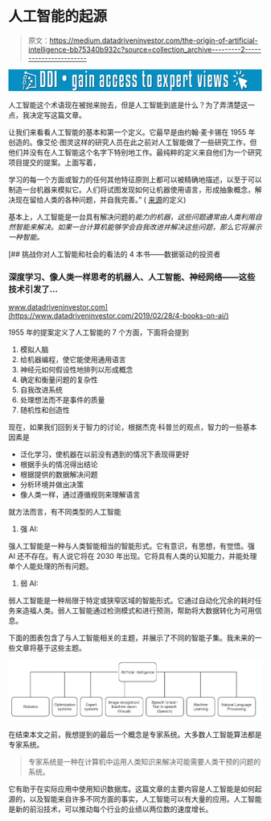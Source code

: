 # 人工智能的起源

> 原文：<https://medium.datadriveninvestor.com/the-origin-of-artificial-intelligence-bb75340b932c?source=collection_archive---------2----------------------->

[![](img/33ec750e2dafa90ab37779ce099fa022.png)](http://www.track.datadriveninvestor.com/1B9E)

人工智能这个术语现在被抛来抛去，但是人工智能到底是什么？为了弄清楚这一点，我决定写这篇文章。

让我们来看看人工智能的基本和第一个定义。它最早是由约翰·麦卡锡在 1955 年创造的。像艾伦·图灵这样的研究人员在此之前对人工智能做了一些研究工作，但他们并没有在人工智能这个名字下特别地工作。最纯粹的定义来自他们为一个研究项目提交的提案。上面写着，

学习的每一个方面或智力的任何其他特征原则上都可以被精确地描述，以至于可以制造一台机器来模拟它。人们将试图发现如何让机器使用语言，形成抽象概念，解决现在留给人类的各种问题，并自我完善。” ( [来源](http://www-formal.stanford.edu/jmc/history/dartmouth/dartmouth.html)的定义)

基本上，人工智能是一台具有解决问题的*能力的机器，这些问题通常由人类利用自然智能来解决。如果一台计算机能够学会自我改进并解决这些问题，那么它将展示一种智能。*

[](https://www.datadriveninvestor.com/2019/02/28/4-books-on-ai/) [## 挑战你对人工智能和社会的看法的 4 本书——数据驱动的投资者

### 深度学习、像人类一样思考的机器人、人工智能、神经网络——这些技术引发了…

www.datadriveninvestor.com](https://www.datadriveninvestor.com/2019/02/28/4-books-on-ai/) 

1955 年的提案定义了人工智能的 7 个方面，下面将会提到

1.  模拟人脑
2.  给机器编程，使它能使用通用语言
3.  神经元如何假设性地排列以形成概念
4.  确定和衡量问题的复杂性
5.  自我改进系统
6.  处理想法而不是事件的质量
7.  随机性和创造性

现在，如果我们回到关于智力的讨论，根据杰克·科普兰的观点，智力的一些基本因素是

*   泛化学习，使机器在以前没有遇到的情况下表现得更好
*   根据手头的情况得出结论
*   根据提供的数据解决问题
*   分析环境并做出决策
*   像人类一样，通过遵循规则来理解语言

就方法而言，有不同类型的人工智能

1.  强 AI:

强人工智能是一种与人类智能相当的智能形式。它有意识，有思想，有觉悟。强 AI 还不存在。有人说它将在 2030 年出现。它将具有人类的认知能力，并能处理单个人能处理的所有问题。

1.  弱 AI:

弱人工智能是一种局限于特定或狭窄区域的智能形式。它通过自动化冗余的耗时任务来造福人类。弱人工智能通过检测模式和进行预测，帮助将大数据转化为可用信息。

下面的图表包含了与人工智能相关的主题，并展示了不同的智能子集。我未来的一些文章将基于这些主题。

![](img/29a34e1a6637ef346a427c07db6a3ada.png)

在结束本文之前，我想提到的最后一个概念是专家系统。大多数人工智能算法都是专家系统。

> 专家系统是一种在计算机中运用人类知识来解决可能需要人类干预的问题的系统。

它有助于在实际应用中使用知识数据库。这篇文章的主要内容是人工智能是如何起源的，以及智能来自许多不同方面的事实，人工智能可以有大量的应用。人工智能是新的前沿技术，可以推动每个行业的业绩以两位数的速度增长。